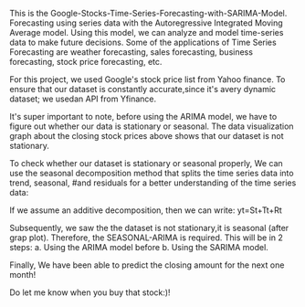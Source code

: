 This is the Google-Stocks-Time-Series-Forecasting-with-SARIMA-Model.
Forecasting using series data with the Autoregressive Integrated Moving Average model. Using this model, we can analyze and model time-series data to make future decisions. 
Some of the applications of Time Series Forecasting are weather forecasting, sales forecasting, business forecasting, stock price forecasting, etc.

For this project, we used Google's stock price list from Yahoo finance. 
To ensure that our dataset is constantly accurate,since it's avery dynamic dataset; we usedan API from Yfinance.

It's super important to note, before using the ARIMA model, we have to figure out whether our data is stationary or seasonal. 
The data visualization graph about the closing stock prices above shows that our dataset is not stationary.


To check whether our dataset is stationary or seasonal properly,
We can use the seasonal decomposition method that splits the time series data into trend, seasonal, 
#and residuals for a better understanding of the time series data:

If we assume an additive decomposition, then we can write:
 yt=St+Tt+Rt
 
 Subsequently, we saw the the dataset is  not stationary,it is seasonal (after grap plot). Therefore, the SEASONAL-ARIMA is required.
This will be in 2 steps: a. Using the ARIMA model before b. Using the SARIMA model.

Finally, We have been able to predict the closing amount for the next one month!

Do let me know when you buy that stock:)!
